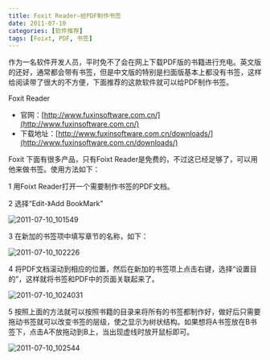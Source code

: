 ```yaml
---
title: Foxit Reader–给PDF制作书签
date: 2011-07-10
categories: [软件推荐]
tags: [Foixt, PDF, 书签]
---
```


作为一名软件开发人员，平时免不了会在网上下载PDF版的书籍进行充电。英文版的还好，通常都会带有书签，但是中文版的特别是扫面版基本上都没有书签，这样给阅读带了很大的不方便，下面推荐的这款软件就可以给PDF制作书签。

Foxit Reader

* 官网：[http://www.fuxinsoftware.com.cn/](http://www.fuxinsoftware.com.cn/)
* 下载地址：[http://www.fuxinsoftware.com.cn/downloads/](http://www.fuxinsoftware.com.cn/downloads/)

Foxit 下面有很多产品，只有Foixt Reader是免费的，不过这已经足够了，可以用他来做书签。使用方法如下：

1 用Foixt Reader打开一个需要制作书签的PDF文档。

2 选择“Edit-》Add BookMark”

![2011-07-10_101549](http://fwhyy.com/img/post/2011-07-10_101549.png)

3 在新加的书签项中填写章节的名称，如下：

![2011-07-10_102226](http://fwhyy.com/img/post/2011-07-10_102226.png)

4 将PDF文档滚动到相应的位置，然后在新加的书签项上点击右键，选择“设置目的”，这样就将书签和PDF中的页面关联起来了。

![2011-07-10_1024031](http://fwhyy.com/img/post/2011-07-10_1024031.png)

5 按照上面的方法就可以按照书籍的目录来将所有的书签都制作好，做好后只需要拖动书签就可以改变书签的层级，使之显示为树状结构。如果想将A书签放在B书签下，点击A不放拖动到B上，当出现虚线时放开鼠标即可。

![2011-07-10_102544](http://fwhyy.com/img/post/2011-07-10_102544.png)


